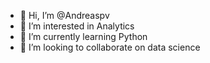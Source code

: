 - 👋 Hi, I’m @Andreaspv
- 👀 I’m interested in Analytics
- 🌱 I’m currently learning Python
- 💞️ I’m looking to collaborate on data science

<!---
Andreaspv/Andreaspv is a ✨ special ✨ repository because its `README.md` (this file) appears on your GitHub profile.
You can click the Preview link to take a look at your changes.
--->
